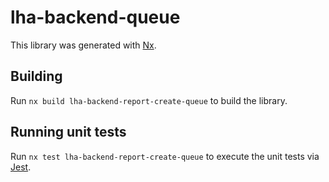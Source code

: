 # lha-backend-queue

This library was generated with [Nx](https://nx.dev).

## Building

Run `nx build lha-backend-report-create-queue` to build the library.

## Running unit tests

Run `nx test lha-backend-report-create-queue` to execute the unit tests via [Jest](https://jestjs.io).

